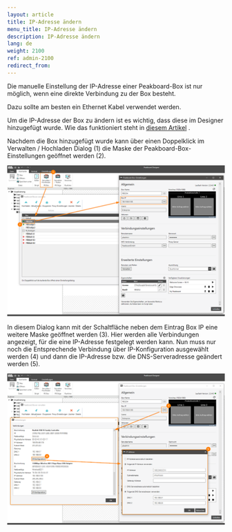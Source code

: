 ```yaml
---
layout: article
title: IP-Adresse ändern
menu_title: IP-Adresse ändern
description: IP-Adresse ändern
lang: de
weight: 2100
ref: admin-2100
redirect_from:
---
```


Die manuelle Einstellung der IP-Adresse einer Peakboard-Box ist nur möglich, wenn eine direkte Verbindung zu der Box besteht.

Dazu sollte am besten ein Ethernet Kabel verwendet werden.



Um die IP-Adresse der Box zu ändern ist es wichtig, dass diese im Designer hinzugefügt wurde. 
Wie das funktioniert steht in [diesem Artikel](https://help.peakboard.com/administration/PB%202.x%20Box/de-hinzufuegen.html) .

 
 
Nachdem die Box hinzugefügt wurde kann über einen Doppelklick im Verwalten / Hochladen Dialog (1) die Maske der Peakboard-Box-Einstellungen geöffnet werden (2).


![image_1](/assets/images/admin/ipadress/ipadress.png)



In diesem Dialog kann mit der Schaltfläche neben dem Eintrag Box IP eine weitere Maske geöffnet werden (3).
Hier werden alle Verbindungen angezeigt, für die eine IP-Adresse festgelegt werden kann.
Nun muss nur noch die Entsprechende Verbindung über IP-Konfiguration ausgewählt werden (4) 
und dann die IP-Adresse bzw. die DNS-Serveradresse geändert werden (5).


![image_1](/assets/images/admin/ipadress/ipadress01.png)